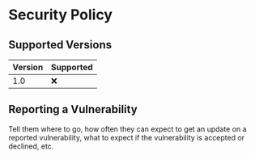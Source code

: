 # Security Policy

## Supported Versions

| Version | Supported          |
| ------- | ------------------ |
|   1.0   | :x:                |

## Reporting a Vulnerability

Tell them where to go, how often they can expect to get an update on a
reported vulnerability, what to expect if the vulnerability is accepted or
declined, etc.
